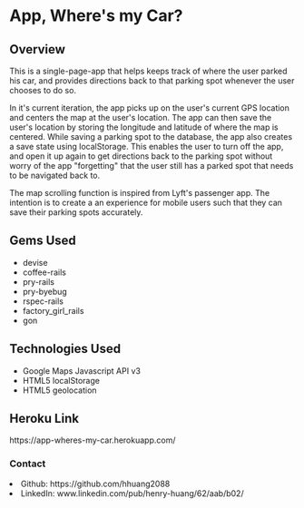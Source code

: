 <h1>App, Where's my Car?</h1>

<h2>Overview</h2>
<p>This is a single-page-app that helps keeps track of where the user parked his car, and provides directions back to that parking spot whenever the user chooses to do so.</p>
<p>In it's current iteration, the app picks up on the user's current GPS location and centers the map at the user's location. The app can then save the user's location by storing the longitude and latitude of where the map is centered. While saving a parking spot to the database, the app also creates a save state using localStorage. This enables the user to turn off the app, and open it up again to get directions back to the parking spot without worry of the app "forgetting" that the user still has a parked spot that needs to be navigated back to.</p>
<p>The map scrolling function is inspired from Lyft's passenger app. The intention is to create a an experience for mobile users such that they can save their parking spots accurately.</p>

<h2>Gems Used</h2>
<ul>
	<li>devise</li>
	<li>coffee-rails</li>
	<li>pry-rails</li>
	<li>pry-byebug</li>
	<li>rspec-rails</li>
	<li>factory_girl_rails</li>
	<li>gon</li>
</ul>

<h2>Technologies Used</h2>
<ul>
	<li>Google Maps Javascript API v3</li>
	<li>HTML5 localStorage</li>
	<li>HTML5 geolocation</li>
</ul>

<h2>Heroku Link</h2>
https://app-wheres-my-car.herokuapp.com/

<h3>Contact</h3>
<li>Github: https://github.com/hhuang2088</li>
<li>LinkedIn: www.linkedin.com/pub/henry-huang/62/aab/b02/</li>

